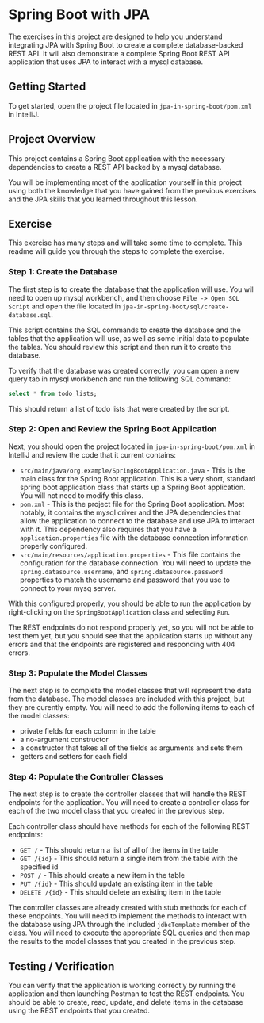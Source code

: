 # Spring Boot with JPA

The exercises in this project are designed to help you understand integrating
JPA with Spring Boot to create a complete database-backed REST API.  It will
also demonstrate a complete Spring Boot REST API application that uses JPA to
interact with a mysql database.

## Getting Started

To get started, open the project file located in `jpa-in-spring-boot/pom.xml`
in IntelliJ.

## Project Overview 

This project contains a Spring Boot application with the necessary dependencies
to create a REST API backed by a mysql database.

You will be implementing most of the application yourself in this project
using both the knowledge that you have gained from the previous exercises and
the JPA skills that you learned throughout this lesson.

## Exercise

This exercise has many steps and will take some time to complete.  This readme
will guide you through the steps to complete the exercise.

### Step 1: Create the Database

The first step is to create the database that the application will use.  You
will need to open up mysql workbench, and then choose `File -> Open SQL Script`
and open the file located in `jpa-in-spring-boot/sql/create-database.sql`.

This script contains the SQL commands to create the database and the tables
that the application will use, as well as some initial data to populate the
tables.  You should review this script and then run it to create the database.

To verify that the database was created correctly, you can open a new query
tab in mysql workbench and run the following SQL command:

```sql
select * from todo_lists;
```

This should return a list of todo lists that were created by the script.

### Step 2: Open and Review the Spring Boot Application

Next, you should open the project located in `jpa-in-spring-boot/pom.xml`
in IntelliJ and review the code that it current contains:

- `src/main/java/org.example/SpringBootApplication.java` - This is the main
  class for the Spring Boot application.  This is a very short, standard
  spring boot application class that starts up a Spring Boot application.
  You will not need to modify this class.
- `pom.xml` - This is the project file for the Spring Boot application. Most
  notably, it contains the mysql driver and the JPA dependencies that allow
  the application to connect to the database and use JPA to interact with it.
  This dependency also requires that you have a `application.properties` file
  with the database connection information properly configured.
- `src/main/resources/application.properties` - This file contains the 
  configuration for the database connection.  You will need to update the
  `spring.datasource.username`, and `spring.datasource.password` properties to
  match the username and password that you use to connect to your mysq server.

With this configured properly, you should be able to run the application by
right-clicking on the `SpringBootApplication` class and selecting `Run`.

The REST endpoints do not respond properly yet, so you will not be able to
test them yet, but you should see that the application starts up without any
errors and that the endpoints are registered and responding with 404 errors.

### Step 3: Populate the Model Classes

The next step is to complete the model classes that will represent the data
from the database. The model classes are included with this project, but they
are curently empty.  You will need to add the following items to each of the
model classes:

- private fields for each column in the table
- a no-argument constructor
- a constructor that takes all of the fields as arguments and sets them
- getters and setters for each field

### Step 4: Populate the Controller Classes

The next step is to create the controller classes that will handle the REST
endpoints for the application.  You will need to create a controller class
for each of the two model class that you created in the previous step.

Each controller class should have methods for each of the following REST
endpoints:

- `GET /` - This should return a list of all of the items in the table
- `GET /{id}` - This should return a single item from the table with the
  specified id
- `POST /` - This should create a new item in the table
- `PUT /{id}` - This should update an existing item in the table
- `DELETE /{id}` - This should delete an existing item in the table

The controller classes are already created with stub methods for each of these
endpoints.  You will need to implement the methods to interact with the
database using JPA through the included `jdbcTemplate` member of the class.
You will need to execute the appropriate SQL queries and then map the results
to the model classes that you created in the previous step.

## Testing / Verification

You can verify that the application is working correctly by running the
application and then launching Postman to test the REST endpoints.  You should
be able to create, read, update, and delete items in the database using the
REST endpoints that you created.

